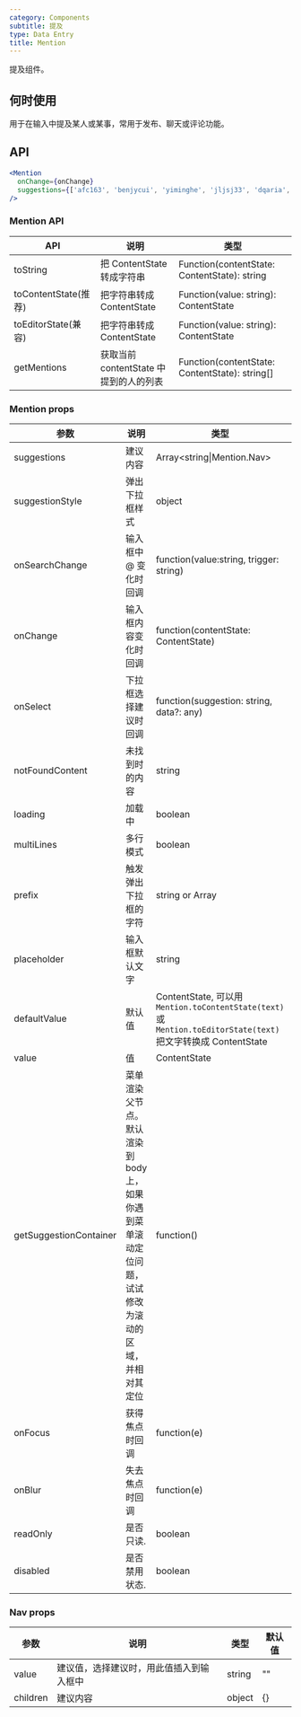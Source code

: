 ```yaml
---
category: Components
subtitle: 提及
type: Data Entry
title: Mention
---
```


提及组件。

## 何时使用

用于在输入中提及某人或某事，常用于发布、聊天或评论功能。

## API

```jsx
<Mention
  onChange={onChange}
  suggestions={['afc163', 'benjycui', 'yiminghe', 'jljsj33', 'dqaria', 'RaoHai']}
/>
```

### Mention API

| API     | 说明           | 类型     |
|----------|---------------|----------|
| toString    | 把 ContentState 转成字符串 | Function(contentState: ContentState): string |
| toContentState(推荐)    | 把字符串转成 ContentState | Function(value: string): ContentState |
| toEditorState(兼容)    | 把字符串转成 ContentState | Function(value: string): ContentState |
| getMentions    | 获取当前 contentState 中提到的人的列表 | Function(contentState: ContentState): string[] |

### Mention props

| 参数     | 说明           | 类型     | 默认值       |
|----------|---------------|----------|--------------|
| suggestions    | 建议内容 | Array<string\|Mention.Nav> | [] |
| suggestionStyle | 弹出下拉框样式 | object | {} |
| onSearchChange | 输入框中 @ 变化时回调 | function(value:string, trigger: string) | [] |
| onChange | 输入框内容变化时回调 | function(contentState: ContentState) | null |
| onSelect | 下拉框选择建议时回调 | function(suggestion: string, data?: any) | null |
| notFoundContent| 未找到时的内容 | string | '无匹配结果，轻敲空格完成输入' |
| loading | 加载中 | boolean | false |
| multiLines | 多行模式 | boolean | false |
| prefix | 触发弹出下拉框的字符 | string or Array<string> | '@' |
| placeholder | 输入框默认文字 | string | null |
| defaultValue | 默认值 | ContentState, 可以用 `Mention.toContentState(text)` 或 `Mention.toEditorState(text)`  把文字转换成 ContentState | null |
| value | 值 | ContentState | null |
| getSuggestionContainer | 菜单渲染父节点。默认渲染到 body 上，如果你遇到菜单滚动定位问题，试试修改为滚动的区域，并相对其定位| function() | () => document.body |
| onFocus | 获得焦点时回调 |  function(e) | null |
| onBlur | 失去焦点时回调 | function(e) | null |
| readOnly | 是否只读. | boolean | false |
| disabled | 是否禁用状态. | boolean | false |

### Nav props

| 参数     | 说明           | 类型     | 默认值       |
|----------|---------------|----------|--------------|
| value    | 建议值，选择建议时，用此值插入到输入框中 | string | "" |
| children | 建议内容 | object | {} |

